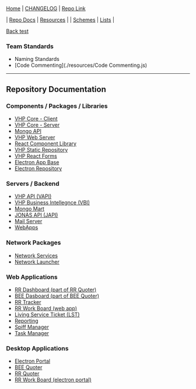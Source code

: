 [Home] | [CHANGELOG](./docs/CHANGELOG.md) | [Repo Link](https://github.com/VHP1946/VHP1946.github.io)

| [Repo Docs](#repository-documentation) | [Resources](./pages/resources.md) | 
| [Schemes](./vs-mongo-mart) | [Lists](./pages/settings-lists.md) |

[Back test](../../)

### Team Standards
- Naming Standards
- [Code Commenting](./resources/Code Commenting.js)

---

## Repository Documentation
### Components / Packages / Libraries
- [VHP Core - Client](./vhp-vapi-client "vhp-vapi-client")
- [VHP Core - Server](./vhp-core-server "vhp-core-server")
- [Mongo API](./vhp-mongomart-server "vhp-mongomart-server")
- [VHP Web Server](./vhp-webserver "vhp-webserver")
- [React Component Library](./vhp-react-library "vhp-react-library")
- [VHP Static Repository](./vhp-static-repository "vhp-static-repository")
- [VHP React Forms](./vhp-ReactForms "vhp-ReactForms")
- [Electron App Base](./vhp-electron-app "vhp-electron-app")
- [Electron Repository](./vhp-electron-repo "vhp-electron-repo")

### Servers / Backend
- [VHP API (VAPI)](./vs-vapi "vs-vapi")
- [VHP Business Intellegnce (VBI)](./vs-vbi "vs-vbi")
- [Mongo Mart](./vs-mongo-mart "vs-mongo-mart")
- [JONAS API (JAPI)](./vs-jonas-api "vs-jonas-api")
- [Mail Server](./vs-mail-server "vs-mail-server")
- [WebApps](./vs-webapps "vs-webapps")

### Network Packages
- [Network Services](./vn-network-services "vn-network-services")
- [Network Launcher](./vn-network-launch "vn-network-launch")

### Web Applications
- [RR Dashboard (part of RR Quoter)](./VA-RRDash "VA-RRDash")
- [BEE Dasboard (part of BEE Quoter)](../VA-BEEQDash "VA-BEEQDash")
- [RR Tracker](./VA-RRTracker "VA-RRTracker")
- [RR Work Board (web app)](./VA-RRBoard "VA-RRBoard")
- [Living Service Ticket (LST)](./VA-LST "VA-LST")
- [Reporting](./VA-Reporting "VA-Reporting")
- [Spiff Manager](./VA-SpiffManager "VA-SpiffManager")
- [Task Manager](./VA-TaskManager "VA-TaskManager")

### Desktop Applications 
- [Electron Portal](./VAD-Electron-Portal "VAD-Electron-Portal")
- [BEE Quoter](./VAD-BEEQuoter "VAD-BEEQuoter")
- [RR Quoter](./VAD-Quoter "VAD-Quoter")
- [RR Work Board (electron portal)](./VAD-RRBoard-electron "VAD-RRBoard-electron")



[Home]: ./
[CHANGELOG]: ./docs/CHANGELOG.md
[README]: ./docs/README.md
[VHP Portal]: https://vhpportal.com/
[DEV Portal]: http://dev.vhpportal.com/
